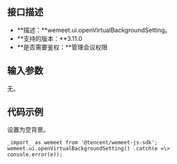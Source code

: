 ## 接口描述
- **描述：**wemeet.ui.openVirtualBackgroundSetting。
- **支持的版本：**3.11.0
- **是否需要鉴权：**管理会议权限


## 输入参数
无。

## 代码示例
设置为空背景。
```plaintext
_import_ as wemeet from '@tencent/wemeet-js-sdk';
wemeet.ui.openVirtualBackgroundSetting() .catch(e =\> console.error(e));
```

